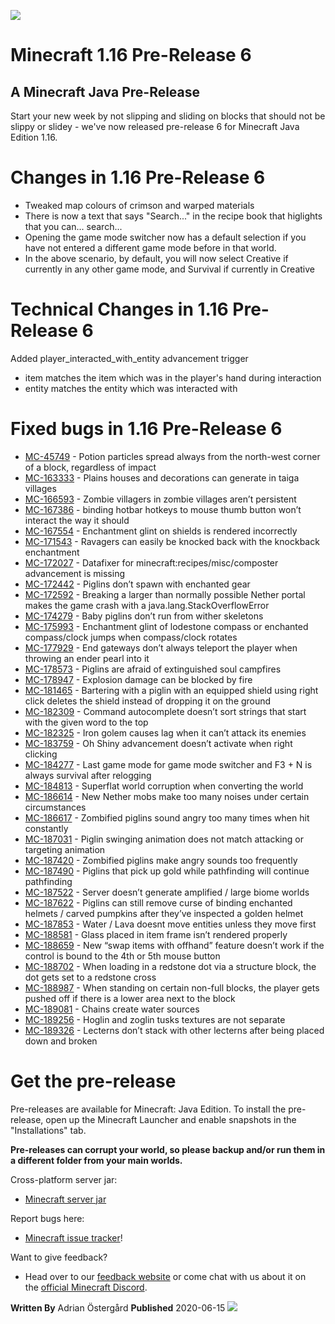 ![](https://www.minecraft.net/content/dam/games/minecraft/screenshots/1-16-pre6-header.jpg)
# Minecraft 1.16 Pre-Release 6
## A Minecraft Java Pre-Release

Start your new week by not slipping and sliding on blocks that should not be slippy or slidey - we've now released pre-release 6 for Minecraft Java Edition 1.16.

# Changes in 1.16 Pre-Release 6


- Tweaked map colours of crimson and warped materials
- There is now a text that says "Search..." in the recipe book that higlights that you can... search...
- Opening the game mode switcher now has a default selection if you have not entered a different game mode before in that world. 
- In the above scenario, by default, you will now select Creative if currently in any other game mode, and Survival if currently in Creative

# Technical Changes in 1.16 Pre-Release 6

Added player_interacted_with_entity advancement trigger

- item matches the item which was in the player's hand during interaction
- entity matches the entity which was interacted with

# Fixed bugs in 1.16 Pre-Release 6


- [MC-45749](https://bugs.mojang.com/browse/MC-45749) - Potion particles spread always from the north-west corner of a block, regardless of impact
- [MC-163333](https://bugs.mojang.com/browse/MC-163333) - Plains houses and decorations can generate in taiga villages
- [MC-166593](https://bugs.mojang.com/browse/MC-166593) - Zombie villagers in zombie villages aren’t persistent
- [MC-167386](https://bugs.mojang.com/browse/MC-167386) - binding hotbar hotkeys to mouse thumb button won’t interact the way it should
- [MC-167554](https://bugs.mojang.com/browse/MC-167554) - Enchantment glint on shields is rendered incorrectly
- [MC-171543](https://bugs.mojang.com/browse/MC-171543) - Ravagers can easily be knocked back with the knockback enchantment
- [MC-172027](https://bugs.mojang.com/browse/MC-172027) - Datafixer for minecraft:recipes/misc/composter advancement is missing
- [MC-172442](https://bugs.mojang.com/browse/MC-172442) - Piglins don’t spawn with enchanted gear
- [MC-172592](https://bugs.mojang.com/browse/MC-172592) - Breaking a larger than normally possible Nether portal makes the game crash with a java.lang.StackOverflowError
- [MC-174279](https://bugs.mojang.com/browse/MC-174279) - Baby piglins don’t run from wither skeletons
- [MC-175993](https://bugs.mojang.com/browse/MC-175993) - Enchantment glint of lodestone compass or enchanted compass/clock jumps when compass/clock rotates
- [MC-177929](https://bugs.mojang.com/browse/MC-177929) - End gateways don’t always teleport the player when throwing an ender pearl into it
- [MC-178573](https://bugs.mojang.com/browse/MC-178573) - Piglins are afraid of extinguished soul campfires
- [MC-178947](https://bugs.mojang.com/browse/MC-178947) - Explosion damage can be blocked by fire
- [MC-181465](https://bugs.mojang.com/browse/MC-181465) - Bartering with a piglin with an equipped shield using right click deletes the shield instead of dropping it on the ground
- [MC-182309](https://bugs.mojang.com/browse/MC-182309) - Command autocomplete doesn’t sort strings that start with the given word to the top
- [MC-182325](https://bugs.mojang.com/browse/MC-182325) - Iron golem causes lag when it can’t attack its enemies
- [MC-183759](https://bugs.mojang.com/browse/MC-183759) - Oh Shiny advancement doesn’t activate when right clicking
- [MC-184277](https://bugs.mojang.com/browse/MC-184277) - Last game mode for game mode switcher and F3 + N is always survival after relogging
- [MC-184813](https://bugs.mojang.com/browse/MC-184813) - Superflat world corruption when converting the world
- [MC-186614](https://bugs.mojang.com/browse/MC-186614) - New Nether mobs make too many noises under certain circumstances
- [MC-186617](https://bugs.mojang.com/browse/MC-186617) - Zombified piglins sound angry too many times when hit constantly
- [MC-187031](https://bugs.mojang.com/browse/MC-187031) - Piglin swinging animation does not match attacking or targeting animation
- [MC-187420](https://bugs.mojang.com/browse/MC-187420) - Zombified piglins make angry sounds too frequently
- [MC-187490](https://bugs.mojang.com/browse/MC-187490) - Piglins that pick up gold while pathfinding will continue pathfinding
- [MC-187522](https://bugs.mojang.com/browse/MC-187522) - Server doesn’t generate amplified / large biome worlds
- [MC-187622](https://bugs.mojang.com/browse/MC-187622) - Piglins can still remove curse of binding enchanted helmets / carved pumpkins after they’ve inspected a golden helmet
- [MC-187853](https://bugs.mojang.com/browse/MC-187853) - Water / Lava doesnt move entities unless they move first
- [MC-188581](https://bugs.mojang.com/browse/MC-188581) - Glass placed in item frame isn’t rendered properly
- [MC-188659](https://bugs.mojang.com/browse/MC-188659) - New “swap items with offhand” feature doesn’t work if the control is bound to the 4th or 5th mouse button
- [MC-188702](https://bugs.mojang.com/browse/MC-188702) - When loading in a redstone dot via a structure block, the dot gets set to a redstone cross
- [MC-188987](https://bugs.mojang.com/browse/MC-188987) - When standing on certain non-full blocks, the player gets pushed off if there is a lower area next to the block
- [MC-189081](https://bugs.mojang.com/browse/MC-189081) - Chains create water sources
- [MC-189256](https://bugs.mojang.com/browse/MC-189256) - Hoglin and zoglin tusks textures are not separate
- [MC-189326](https://bugs.mojang.com/browse/MC-189326) - Lecterns don’t stack with other lecterns after being placed down and broken

# Get the pre-release

Pre-releases are available for Minecraft: Java Edition. To install the pre-release, open up the <a>Minecraft Launcher</a> and enable snapshots in the "Installations" tab.

**Pre-releases can corrupt your world, so please backup and/or run them in a different folder from your main worlds.**

Cross-platform server jar:

- [Minecraft server jar](https://launcher.mojang.com/v1/objects/8984939f42371a7e614fa48669e308c4cc9ba228/server.jar)

Report bugs here:

- [](https://aka.ms/snapshotbugs?ref=reddit)[](https://aka.ms/snapshotbugs?ref=reddit)[](https://bugs.mojang.com/projects/MC/summary)[](https://bugs.mojang.com/projects/MC/summary)[Minecraft issue tracker](https://aka.ms/snapshotbugs?ref=blog)!

Want to give feedback?

- Head over to our [feedback website](https://aka.ms/snapshotfeedback) or come chat with us about it on the [official Minecraft Discord](https://discordapp.com/invite/minecraft).

**Written By**
Adrian Östergård
**Published**
2020-06-15
![](https://www.minecraft.net/content/dam/archive/47546af0dc1b3d456e04447c5f34c52c-NewAdrian.png)

